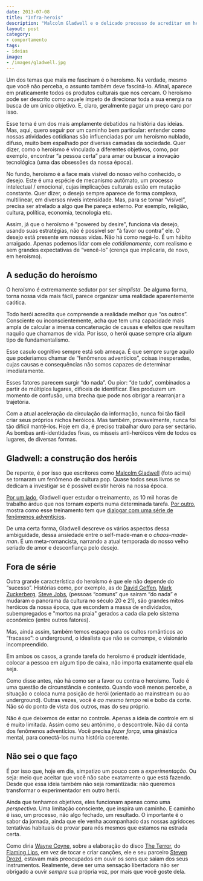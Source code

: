 ```yaml
---
date: 2013-07-08
title: "Infra-herois"
description: "Malcolm Gladwell e o delicado processo de acreditar em heróis"
layout: post
category: 
- comportamento
tags:
- ideias
image:
- /images/gladwell.jpg
---
```


Um dos temas que mais me fascinam é o heroísmo. Na verdade, mesmo que você não perceba, o assunto também deve fasciná-lo. Afinal, aparece em praticamente todos os produtos culturais que nos cercam. O heroísmo pode ser descrito como aquele ímpeto de direcionar toda a sua energia na busca de um único objetivo. E, claro, geralmente pagar um preço caro por isso.

Esse tema é um dos mais amplamente debatidos na história das ideias. Mas, aqui, quero seguir por um caminho bem particular: entender como nossas atividades cotidianas são influenciadas por um heroísmo nublado, difuso, muito bem espalhado por diversas camadas da sociedade. Quer dizer, como o heroísmo é vinculado a diferentes objetivos, como, por exemplo, encontrar “a pessoa certa” para amar ou buscar a inovação tecnológica (uma das obsessões da nossa época).

No fundo, heroísmo é a face mais visível do nosso velho conhecido, o desejo. Este é uma espécie de mecanismo autômato, um processo intelectual / emocional, cujas implicações culturais estão em mutação constante. Quer dizer, o desejo sempre aparece de forma complexa, multilinear, em diversos níveis intensidade. Mas, para se tornar “visível”, precisa ser atrelado a algo que lhe pareça externo. Por exemplo, religião, cultura, política, economia, tecnologia etc.

Assim, já que o heroísmo é "powered by desire", funciona via desejo, usando suas estratégias, não é possível ser “à favor ou contra” ele. O desejo está presente em nossas vidas. Não há como negá-lo. É um hábito arraigado. Apenas podemos lidar com ele *cotidianamente*, com realismo e sem grandes expectativas de “vencê-lo” (crença que implicaria, de novo, em heroísmo).

## A sedução do heroísmo

O heroísmo é extremamente sedutor por ser *simplista*. De alguma forma, torna nossa vida mais fácil, parece organizar uma realidade aparentemente caótica.

Todo herói acredita que compreende a realidade melhor que “os outros”. Consciente ou inconscientemente, acha que tem uma capacidade mais ampla de calcular a imensa concatenação de causas e efeitos que resultam naquilo que chamamos de vida. Por isso, o herói quase sempre cria algum tipo de fundamentalismo.

Esse casulo cognitivo sempre está sob ameaça. É que sempre surge aquilo que poderíamos chamar de “fenômenos adventícios”, coisas inesperadas, cujas causas e consequências não somos capazes de determinar imediatamente.

Esses fatores parecem surgir “do nada”. Ou pior: “de tudo”, combinados a partir de múltiplos lugares, difíceis de identificar. Eles produzem um momento de confusão, uma brecha que pode nos obrigar a rearranjar a trajetória.

Com a atual aceleração da circulação da informação, nunca foi tão fácil criar seus próprios nichos heróicos. Mas também, provavelmente, nunca foi tão difícil mantê-los. Hoje em dia, é preciso trabalhar duro para ser sectário. As bombas anti-identidades fixas, os mísseis anti-heróicos vêm de todos os lugares, de diversas formas.

## Gladwell: a construção dos heróis

De repente, é por isso que escritores como [Malcolm Gladwell](https://en.wikipedia.org/wiki/Malcolm_Gladwell) (foto acima) se tornaram um fenômeno de cultura pop. Quase todos seus livros se dedicam a investigar se é possível existir heróis na nossa época.

[Por um lado](http://www.submarino.com.br/produto/6775080/livro-fora-de-serie-outliersAFL-03-5741), Gladwell quer estudar o treinamento, as 10 mil horas de trabalho árduo que nos tornam experts numa determinada tarefa. [Por outro](http://www.submarino.com.br/produto/5490035/livro-blink-a-decisao-num-piscar-de-olhosAFL-03-5741), mostra como esse treinamento tem 	que [dialogar com uma série de fenômenos adventícios](http://www.submarino.com.br/produto/6884829/o-ponto-da-virada-como-pequenas-coisas-podem-fazer-uma-grande-diferencaAFL-03-5741).

De uma certa forma, Gladwell descreve os vários aspectos dessa ambiguidade, dessa ansiedade entre o self-made-man e o *chaos-made-man*. É um meta-romancista, narrando a atual temporada do nosso velho seriado de amor e desconfiança pelo desejo.

## Fora de série

Outra grande característica do heroísmo é que ele não depende do “sucesso”. Histórias como, por exemplo, as de [David Geffen](https://www.youtube.com/watch?v=-lBop6xW78g), [Mark Zuckerberg](https://www.youtube.com/watch?v=2RB3edZyeYw), [Steve Jobs](http://www.submarino.com.br/produto/110064259/livro-steve-jobs-a-biografiaAFL-03-5741), (pessoas “comuns” que saíram “do nada” e mudaram o panorama da cultura no século 20 e 21), são grandes mitos heróicos da nossa época, que escondem a massa de endividados, subempregados e "mortos na praia" gerados a cada dia pelo sistema econômico (entre outros fatores).

Mas, ainda assim, também temos espaço para os cultos românticos ao “fracasso”: o underground, o idealista que não se corrompe, o visionário incompreendido.

Em ambos os casos, a grande tarefa do heroísmo é produzir identidade, colocar a pessoa em algum tipo de caixa, não importa exatamente qual ela seja.

Como disse antes, não há como ser a favor ou contra o heroísmo. Tudo é uma questão de circunstância e contexto. Quando você menos percebe, a situação o coloca numa posição de herói (orientado ao mainstream ou ao underground). Outras vezes, você é *ao mesmo tempo* rei e bobo da corte. Não só do ponto de vista dos outros, mas do seu próprio.

Não é que deixemos de estar no controle. Apenas a ideia de controle em si é muito limitada. Assim como seu antônimo, o descontrole. Não dá conta dos fenômenos adventícios. Você precisa *fazer força*, uma ginástica mental, para conectá-los numa história coerente.

## Não sei o que faço

É por isso que, hoje em dia, simpatizo um pouco com a *experimentação*. Ou seja: meio que aceitar que você não sabe exatamente o que está fazendo. Desde que essa ideia também não seja romantizada: não queremos transformar o experimentador em outro herói.

Ainda que tenhamos objetivos, eles funcionam apenas como uma *perspectiva*. Uma limitação consciente, que inspira um caminho. E caminho é isso, um processo, não algo fechado, um resultado. O importante é o sabor da jornada, ainda que ele venha acompanhado das nossas agridoces tentativas habituais de provar para nós mesmos que estamos na estrada certa.

Como diria [Wayne Coyne](https://en.wikipedia.org/wiki/Wayne_Coyne), sobre a elaboração do disco [The Terror](http://www.submarino.com.br/produto/113235105/cd-the-flaming-lips-the-terrorAFL-03-5741), do [Flaming Lips](http://www.flaminglips.com), em vez de tocar e criar canções, ele e seu parceiro [Steven Drozd](https://en.wikipedia.org/wiki/Steven_Drozd), estavam mais preocupados em ouvir os sons que saiam dos seus instrumentos. Realmente, deve ser uma sensação libertadora não ser obrigado a ouvir *sempre* sua própria voz, por mais que você goste dela.